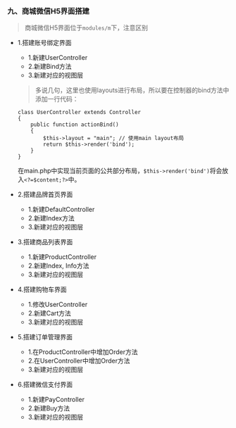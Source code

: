 ### 九、商城微信H5界面搭建

> 商城微信H5界面位于`modules/m`下，注意区别
- 1.搭建账号绑定界面
    * 1.新建UserController
    * 2.新建Bind方法
    * 3.新建对应的视图层
    > 多说几句，这里也使用layouts进行布局，所以要在控制器的bind方法中添加一行代码：
    ```
    class UserController extends Controller
    {
        public function actionBind()
        {
            $this->layout = "main"; // 使用main layout布局
            return $this->render('bind');
        }
    }
    ```
    
    在main.php中实现当前页面的公共部分布局，`$this->render('bind')`将会放入`<?=$content;?>`中。
- 2.搭建品牌首页界面
    * 1.新建DefaultController
    * 2.新建Index方法
    * 3.新建对应的视图层
- 3.搭建商品列表界面
    * 1.新建ProductController
    * 2.新建Index, Info方法
    * 3.新建对应的视图层
- 4.搭建购物车界面
    * 1.修改UserController
    * 2.新建Cart方法
    * 3.新建对应的视图层
- 5.搭建订单管理界面
    * 1.在ProductController中增加Order方法
    * 2.在UserController中增加Order方法
    * 3.新建对应的视图层
- 6.搭建微信支付界面
    * 1.新建PayController
    * 2.新建Buy方法
    * 3.新建对应的视图层